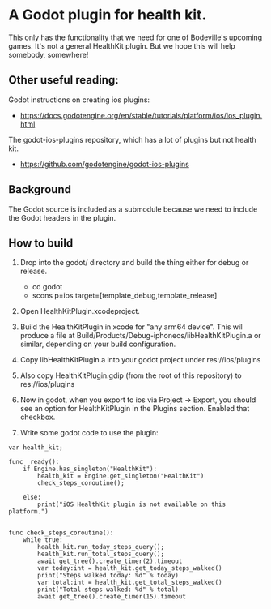 # A Godot plugin for health kit.

This only has the functionality that we need for one of Bodeville's upcoming
games. It's not a general HealthKit plugin. But we hope this will help somebody,
somewhere!

## Other useful reading:

Godot instructions on creating ios plugins:
- https://docs.godotengine.org/en/stable/tutorials/platform/ios/ios_plugin.html

The godot-ios-plugins repository, which has a lot of plugins but not health kit.
- https://github.com/godotengine/godot-ios-plugins

## Background

The Godot source is included as a submodule because we need to include the Godot
headers in the plugin. 

## How to build

1. Drop into the godot/ directory and build the thing either for debug or release.
   - cd godot
   - scons p=ios target=[template_debug,template_release]


2. Open HealthKitPlugin.xcodeproject.


3. Build the HealthKitPlugin in xcode for "any arm64 device". This will produce
   a file at Build/Products/Debug-iphoneos/libHealthKitPlugin.a or similar, depending
   on your build configuration.


4. Copy libHealthKitPlugin.a into your godot project under res://ios/plugins


5. Also copy HealthKitPlugin.gdip (from the root of this repository) to res://ios/plugins


6. Now in godot, when you export to ios via Project -> Export, you should see an option
   for HealthKitPlugin in the Plugins section. Enabled that checkbox.


7. Write some godot code to use the plugin:


```
var health_kit;

func _ready():
	if Engine.has_singleton("HealthKit"):
		health_kit = Engine.get_singleton("HealthKit")
		check_steps_coroutine();
	
	else:
		print("iOS HealthKit plugin is not available on this platform.")
		

func check_steps_coroutine():
	while true:
		health_kit.run_today_steps_query();
		health_kit.run_total_steps_query();		
		await get_tree().create_timer(2).timeout
		var today:int = health_kit.get_today_steps_walked()
		print("Steps walked today: %d" % today)
		var total:int = health_kit.get_total_steps_walked()
		print("Total steps walked: %d" % total)
		await get_tree().create_timer(15).timeout
```

